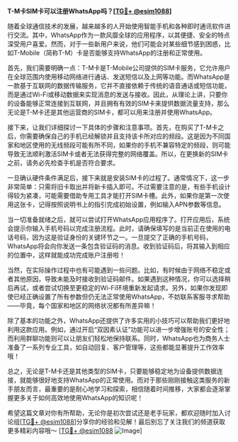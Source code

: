 **T-M卡SIM卡可以注册WhatsApp吗？[[TG💪+ @esim1088](https://t.me/s/esim1088)]**

随着全球通信技术的发展，越来越多的人开始使用智能手机和各种即时通讯软件进行交流。其中，WhatsApp作为一款风靡全球的应用程序，以其便捷、安全的特点深受用户喜爱。然而，对于一些新用户来说，他们可能会对某些细节感到困惑，比如T-Mobile（简称T-M）卡是否能够支持WhatsApp的注册和正常使用。

首先，我们需要明确一点：T-M卡是T-Mobile公司提供的SIM卡服务，它允许用户在全球范围内使用移动网络进行通话、发送短信以及上网等功能。而WhatsApp是一款基于互联网的数据传输服务，它并不直接依赖于传统的语音通话或短信功能，而是通过Wi-Fi或移动数据来实现消息的发送与接收。因此，从理论上讲，只要你的设备能够正常连接到互联网，并且拥有有效的SIM卡来提供数据流量支持，那么无论是T-M卡还是其他运营商的SIM卡，都可以用来注册并使用WhatsApp。

接下来，让我们详细探讨一下具体的步骤和注意事项。首先，在购买了T-M卡之后，你需要确保自己的手机已经解锁并且支持该卡所对应的频段。这是因为不同国家和地区使用的无线频段可能有所不同，如果你的手机不兼容特定的频段，则可能导致无法顺利激活SIM卡或者无法获得完整的网络覆盖。所以，在更换新的SIM卡之前，请务必先检查手机是否符合要求。

一旦确认硬件条件满足后，接下来就是安装SIM卡的过程了。通常情况下，这一步非常简单：只需将旧卡取出并将新卡插入即可。不过需要注意的是，有些手机设计得较为紧凑，可能需要借助专用工具才能打开SIM卡槽。此外，如果你是第一次使用这张卡，记得按照说明书上的指引完成初始设置，例如输入APN参数等信息。

当一切准备就绪之后，就可以尝试打开WhatsApp应用程序了。打开应用后，系统会提示你输入手机号码以完成注册流程。此时，请确保填写的是当前正在使用的电话号码，因为这是验证身份的关键环节之一。一旦提交了正确的手机号码，WhatsApp将会向你发送一条包含验证码的消息。收到验证码后，将其输入到相应的位置中，这样就能成功完成账户注册啦！

当然，在实际操作过程中也有可能遇到一些问题。比如，有时候由于网络不稳定或者其他原因，导致未能及时接收到验证码邮件。如果遇到这种情况，你可以选择稍后再试，或者尝试切换至更稳定的Wi-Fi环境重新发起请求。另外，如果你发现即使已经正确设置了所有参数但仍无法正常使用WhatsApp，不妨联系客服寻求帮助——毕竟，每个国家和地区的网络状况都有所差异嘛！

除了基本的功能之外，WhatsApp还提供了许多实用的小技巧可以帮助我们更好地利用这款应用。例如，通过开启“双因素认证”功能可以进一步增强账号的安全性；而利用群聊功能则可以让朋友们轻松地保持联系。同时，WhatsApp也为商务人士准备了一系列专业工具，如自动回复、客户管理等，这些都能显著提升工作效率哦！

总之，无论是T-M卡还是其他类型的SIM卡，只要能够稳定地为设备提供数据连接，就能够很好地支持WhatsApp的正常使用。而对于那些刚刚接触这类服务的新手朋友而言，最重要的是耐心地学习和探索，相信随着时间推移，大家都会逐渐掌握更多关于如何高效地使用WhatsApp的知识呢！

希望这篇文章对你有所帮助，无论你是初次尝试还是老手玩家，都欢迎随时加入讨论组[[TG💪+ @esim1088](https://t.me/s/esim1088)]分享你的经验和见解！最后别忘了关注我们的频道获取更多精彩内容哦～ [[TG💪+ @esim1088](https://t.me/s/esim1088) ![Image](https://i.postimg.cc/4NQfJmqS/Snipaste-2025-05-13-00-14-12.png)]